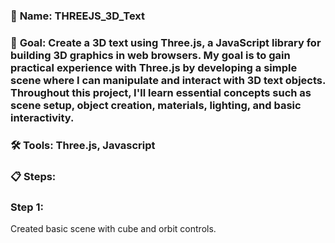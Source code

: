 ### 📁 **Name**: THREEJS_3D_Text

### 🎯 **Goal**: Create a 3D text using Three.js, a JavaScript library for building 3D graphics in web browsers. My goal is to gain practical experience with Three.js by developing a simple scene where I can manipulate and interact with 3D text objects. Throughout this project, I'll learn essential concepts such as scene setup, object creation, materials, lighting, and basic interactivity.

### 🛠️ **Tools**: Three.js, Javascript

### 📋 **Steps**:

### **Step 1**:

Created basic scene with cube and orbit controls.
